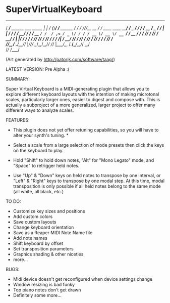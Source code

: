 ﻿# SuperVirtualKeyboard

   _____                          _    ___      __              __   __ __           __                         __
  / ___/__  ______  ___  _____   | |  / (_)____/ /___  ______ _/ /  / //_/__  __  __/ /_  ____  ____ __________/ /
  \__ \/ / / / __ \/ _ \/ ___/   | | / / / ___/ __/ / / / __ `/ /  / ,< / _ \/ / / / __ \/ __ \/ __ `/ ___/ __  / 
 ___/ / /_/ / /_/ /  __/ /       | |/ / / /  / /_/ /_/ / /_/ / /  / /| /  __/ /_/ / /_/ / /_/ / /_/ / /  / /_/ /  
/____/\__,_/ .___/\___/_/        |___/_/_/   \__/\__,_/\__,_/_/  /_/ |_\___/\__, /_.___/\____/\__,_/_/   \__,_/   
          /_/                                                              /____/                                 
                                                                                                                                                                        
(Art generated by http://patorjk.com/software/taag/)


LATEST VERSION: Pre Alpha :(

SUMMARY:

Super Virtual Keyboard is a MIDI-generating plugin that allows you to explore different keyboard layouts with the intention of making microtonal scales, particularly
larger ones, easier to digest and compose with. This is actually a subproject of a more generalized, larger project to offer many different ways to analyze scales.

FEATURES:

 * This plugin does not yet offer retuning capabilities, so you will have to alter your synth's tuning. *

 - Select a scale from a large selection of mode presets then click the keys on the keyboard to play.

 - Hold "Shift" to hold down notes, "Alt" for "Mono Legato" mode, and "Space" to retrigger held notes.

 - Use "Up" & "Down" keys on held notes to transpose by one interval, or "Left" & "Right" keys to transpose by one modal step. 
   At this time, modal transposition is only possible if all held notes belong to the same mode (all white, all black, etc.)

TO DO:

 - Customize key sizes and positions
 - Add custom colors
 - Save custom layouts
 - Change keyboard orientation
 - Save as a Reaper MIDI Note Name file
 - Add note names
 - Shift keyboard by offset
 - Set transposition parameters
 - Graphics shading & other niceties
 - more...

BUGS:

 - Midi device doesn't get reconfigured when device settings change
 - Window resizing is bad funky
 - Top piano notes don't get drawn
 - Definitely some more...
